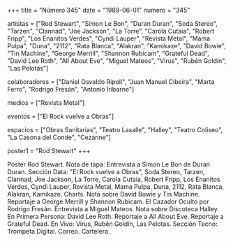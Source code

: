 +++
title = "Número 345"
date = "1989-06-01"
numero = "345"

artistas = ["Rod Stewart", "Simon Le Bon", "Duran Duran", "Soda Stereo", "Tarzen", "Clannad", "Joe Jackson", "La Torre", "Carola Cutaia", "Robert Fripp", "Los Enanitos Verdes", "Cyndi Lauper", "Revista Metal", "Mama Pulpa", "Duna", "2112", "Rata Blanca", "Alakran", "Kamikaze", "David Bowie", "Tin Machine", "George Merrill", "Shannon Rubicam", "Grateful Dead", "David Lee Roth", "All About Eve", "Miguel Mateos", "Virus", "Rubén Goldín", "Las Pelotas"]

colaboradores = ["Daniel Osvaldo Ripoll", "Juan Manuel Cibeira", "Marta Ferro", "Rodrigo Fresán", "Antonio Iribarne"]

medios = ["Revista Metal"] 

eventos = ["El Rock vuelve a Obras"]

espacios = ["Obras Sanitarias", "Teatro Lasalle", "Halley", "Teatro Coliseo", "La Casona del Conde", "Cezanne"]

poster1 = "Rod Stewart"
+++

Póster Rod Stewart. Nota de tapa: Entrevista a Simon Le Bon de Duran Duran. Sección Data: "El Rock vuelve a Obras", Soda Stereo, Tarzen, Clannad, Joe Jackson, La Torre, Carola Cutaia, Robert Fripp, Los Enanitos Verdes, Cyndi Lauper, Revista Metal, Mama Pulpa, Duna, 2112, Rata Blanca, Alakran, Kamikaze. Charts. Nota sobre David Bowie y Tin Machine. Reportaje a George Merrill y Shannon Rubicam. El Cazador Oculto por Rodrigo Fresán. Entrevista a Miguel Mateos. Nota sobre Discoteca Halley. En Primera Persona: David Lee Roth. Reportaje a All About Eve. Reportaje a Grateful Dead. En Vivo: Virus, Rubén Goldín, Las Pelotas. Sección Tecno: Trompeta Digital. Correo. Cartelera.
